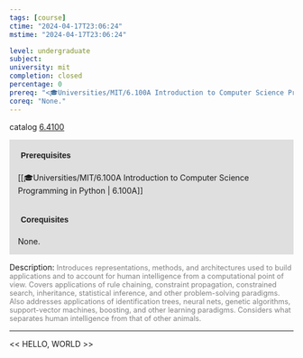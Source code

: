 ```yaml
---
tags: [course]
ctime: "2024-04-17T23:06:24"
mstime: "2024-04-17T23:06:24"

level: undergraduate
subject: 
university: mit
completion: closed
percentage: 0
prereq: "<🎓Universities/MIT/6.100A Introduction to Computer Science Programming in Python>"
coreq: "None."
---
```


catalog [6.4100](http://student.mit.edu/catalog/m6d.html#6.4100)

<span style="display: block; padding: 15px; background-color: rgb(100, 100, 100, 0.2);"><font id="m_prereq3411_0" style="display: block; font-family: Arial, sans-serif; font-weight: bold; padding: 5px">Prerequisites</font><br><span id="prereq3411_0">[[🎓Universities/MIT/6.100A Introduction to Computer Science Programming in Python | 6.100A]]</span></span>
<span style="display: block; padding: 15px; background-color: rgb(100, 100, 100, 0.2);"><font id="m_coreq3411_0" style="display: block; font-family: Arial, sans-serif; font-weight: bold; padding: 5px">Corequisites</font><br><span id="coreq3411_0">None.</span></span>

<font style="">Description:</font>
<font style="color: grey; font-size: 0.8rem;">Introduces representations, methods, and architectures used to build applications and to account for human intelligence from a computational point of view. Covers applications of rule chaining, constraint propagation, constrained search, inheritance, statistical inference, and other problem-solving paradigms. Also addresses applications of identification trees, neural nets, genetic algorithms, support-vector machines, boosting, and other learning paradigms. Considers what separates human intelligence from that of other animals.</font>



---

<< HELLO, WORLD >>

